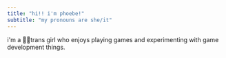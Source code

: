 ```yaml
---
title: "hi!! i'm phoebe!"
subtitle: "my pronouns are she/it"
---
```


i'm a 🏳️‍⚧️trans girl who enjoys playing games and experimenting with game development things. 